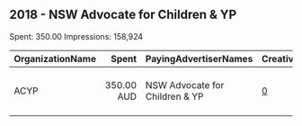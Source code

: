 ## 2018 - NSW Advocate for Children & YP 
Spent: 350.00
Impressions: 158,924

|OrganizationName|Spent|PayingAdvertiserNames|CreativeUrls|Impressions|Genders|AgeBrackets|CountryCodes|BillingAddresses|CandidateBallotInformation|
|:---|---:|:---|:---|---:|:---|:---|:---|:---|:---|
|ACYP|350.00 AUD|NSW Advocate for Children & YP|[0](https://www.snap.com/political-ads/asset/bf332b04153df3998a9130675e18b85e6af527f93e581252a0b2d116e099c225?mediaType=mp4)|158,924||24-|australia|"Ground Floor, 219-241 Cleveland Street, Strawberry Hills NSW 2012,Redfern,2016,AU"||
